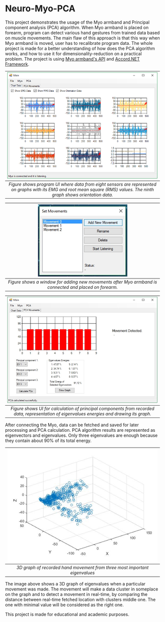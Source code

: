 # Neuro-Myo-PCA

This project demonstrates the usage of the Myo armband and Principal component analysis (PCA) algorithm. When Myo armband is placed on forearm, program can detect various hand gestures from trained data based on muscle movements. The main flaw of this approach is that this way when Myo armband is moved, user has to recalibrate program data. The whole project is made for a better understanding of how does the PCA algorithm works, and how to use it for dimensionality-reduction on a practical problem. The project is using [Myo armband's API](https://support.getmyo.com/hc/en-us) and [Accord.NET Framework](http://accord-framework.net/).

| ![image_1.png](https://github.com/igradeca/Neuro-Myo-PCA/blob/master/image_1.png) | 
|:--:| 
| *Figure shows program UI where data from eight sensors are represented on graphs with its EMG and root mean square (RMS) values. The ninth graph shows orientation data.* |

| ![image_3.jpg](https://github.com/igradeca/Neuro-Myo-PCA/blob/master/image_3.jpg) | 
|:--:| 
| *Figure shows a window for adding new movements after Myo armband is connected and placed on forearm.* |

| ![image_4.jpg](https://github.com/igradeca/Neuro-Myo-PCA/blob/master/image_4.jpg) | 
|:--:| 
| *Figure shows UI for calculation of principal components from recorded data, representation of eigenvalues energies and drawing its graph.* |

After connecting the Myo, data can be fetched and saved for later processing and PCA calculation. PCA algorithm results are represented as eigenvectors and eigenvalues. Only three eigenvalues are enough because they contain about 90% of its total energy.

| ![image_5.jpg](https://github.com/igradeca/Neuro-Myo-PCA/blob/master/image_5.jpg) | 
|:--:| 
| *3D graph of recorded hand movement from three most important eigenvalues* |

The image above shows a 3D graph of eigenvalues when a particular movement was made. The movement will make a data cluster in someplace on the graph and to detect a movement in real-time, by comparing the distance between real-time fetched location with clusters middle one. The one with minimal value will be considered as the right one.

This project is made for educational and academic purposes.
